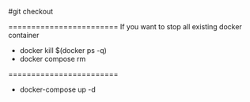 #git checkout

========================
If you want to stop all existing docker container
- docker kill $(docker ps -q)
- docker compose rm 

========================

- docker-compose up -d
  

